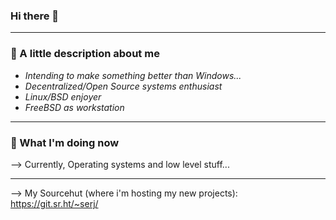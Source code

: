 ### Hi there 👋

---

### 🤔 A little description about me

- _Intending to make something better than Windows..._
- _Decentralized/Open Source systems enthusiast_
- _Linux/BSD enjoyer_
- _FreeBSD as workstation_
 
---

### 👀 What I'm doing now

 --> Currently, Operating systems and low level stuff...
 
---

--> My Sourcehut (where i'm hosting my new projects): https://git.sr.ht/~serj/

